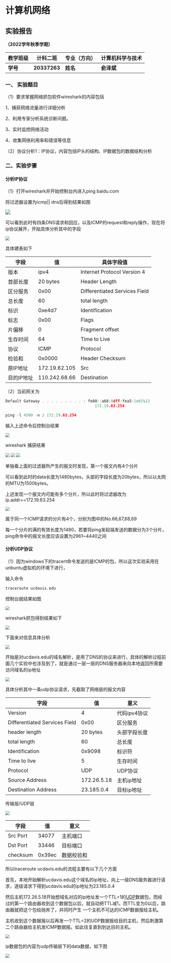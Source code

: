 # 计算机网络

## 实验报告

**（2022学年秋季学期）**

| **教学班级** | **计科二班** | **专业（方向）** | **计算机科学与技术** |
| ------------ | ------------ | ---------------- | -------------------- |
| **学号**     | **20337263** | **姓名**         | **俞泽斌**           |

### 一、   实验题目

（1）要求掌握网络抓包软件wireshark的内容包括

1、捕获网络流量进行详细分析

2、利用专家分析系统诊断问题。

3、实时监控网络活动

4、收集网络利用率和错误等信息

（2）协议分析1：IP协议，内容包括IP头的结构、IP数据包的数据结构分析

### 二、实验步骤

#### 分析IP协议

（1）打开wireshark并开始控制台内进入ping baidu.com

将过滤器设置为icmp|| dns后得到结果如图

![](photo/1.png)

可以看到此时有四条DNS请求和回应，以及ICMP的request和reply操作，现在将ip协议展开，开始具体分析其中的字段

<img src="photo/2.png" style="zoom:80%;" />

具体建表如下

| 字段       | 值            | 具体字段值                    |
| ---------- | ------------- | ----------------------------- |
| 版本       | ipv4          | Internet Protocol Version 4   |
| 首部长度   | 20 bytes      | Header Length                 |
| 区分服务   | 0x00          | Differentiated Services Field |
| 总长度     | 60            | total length                  |
| 标识       | 0xe4d7        | Identification                |
| 标志       | 0x00          | Flags                         |
| 片偏移     | 0             | Fragment offset               |
| 生存时间   | 64            | Time to Live                  |
| 协议       | ICMP          | Protocol                      |
| 检验和     | 0x0000        | Header Checksum               |
| 原IP地址   | 172.19.62.105 | Src                           |
| 目的IP地址 | 110.242.68.66 | Destination                   |

（2）当前网关为

```c
Default Gateway . . . . . . . . . : fe80::a68:8dff:fea5:1e01%13
                                       172.19.63.254
```

```c
ping -l 4500 -n 2 172.19.63.254
```

输入上述命令后控制台结果

<img src="photo/3.png" style="zoom:80%;" />

wireshark 捕获结果

<img src="photo/4.png" style="zoom:80%;" />

<img src="photo/5.png" style="zoom:80%;" />



<img src="photo/6.png" style="zoom:80%;" />

单独看上面的过滤器所产生的报文时发现，第一个报文内有4个分片

可以看到此时的data长度为1480bytes，头部的字段长度为20bytes，所以以太网的MTU为1500bytes。

上述发现一个报文内可能有多个分片，所以此时将过滤器改为ip.addr==172.19.63.254

<img src="photo/7.png" style="zoom:80%;" />

属于同一个ICMP请求的分片有4个，分别为图中的No.66,67,68,69

每一个分片的满的有效长度为1480，若要将ping发起端发送的数据分为3个分片，ping命令中的报文长度应该设置为2961~4440之间

#### 分析UDP协议

（1）因为windows下的tracert命令发送的是ICMP的包，所以这次实验采用在unbuntu虚拟机的环境下进行，

输入命令

```c
traceroute ucdavis.edu
```

控制台就结果如图

<img src="photo/9.png" style="zoom:80%;" />

wireshark抓包得到结果如下

<img src="photo/10.png" style="zoom:80%;" />

下面来对信息具体分析

<img src="photo/8.png" style="zoom:80%;" />

开始是对ucdavis.edu的域名解析，是用了DNS的协议来进行，具体的解析过程前面几个实验中也涉及到了，就是通过一层一层的DNS服务器来向本地返回所需要访问域名的ip地址

<img src="photo/11.png" style="zoom:80%;" />

具体分析其中一条udp协议请求，先截取了网络层的报文内容

| 字段                          | 值          | 意义         |
| ----------------------------- | ----------- | ------------ |
| Version                       | 4           | 代码ipv4协议 |
| Differentiated Services Field | 0x00        | 区分服务     |
| header length                 | 20 bytes    | 头部字段长度 |
| total length                  | 60          | 总长度       |
| Identification                | 0x9098      | 标识符       |
| Time to live                  | 5           | 生存时间     |
| Protocol                      | UDP         | UDP协议      |
| Source Address                | 172.26.5.18 | 主机ip地址   |
| Destination Address           | 23.185.0.4  | 目标ip地址   |

传输层/UDP层

<img src="photo/12.png" style="zoom:80%;" />

| 字段     | 值     | 意义       |
| -------- | ------ | ---------- |
| Src Port | 34077  | 主机端口   |
| Dst Port | 33446  | 目标端口   |
| checksum | 0x39ec | 数据校验和 |

所以traceroute ucdavis.edu的流程主要有以下几个方面

首先，本地开始解析ucdavis.edu这个域名的ip地址，向上一级DNS服务器进行请求，逐级请求下得到ucdavis.edu的ip地址为23.185.0.4

然后主机172.26.5.18开始想域名对应的ip地址发一个TTL=1的[UDP](https://so.csdn.net/so/search?q=UDP&spm=1001.2101.3001.7020)数据包，而经过的第一个路由器收到这个数据包以后，就自动把TTL减1，而TTL变为0以后，路由器就把这个包给抛弃了，并同时产生 一个主机不可达的ICMP数据报给主机。

主机收到这个数据报以后再发一个TTL=2的UDP数据报给目的主机，然后刺激第二个路由器给主机发ICMP数据报。如此往复直到到达目的主机。

<img src="photo/13.png" style="zoom:80%;" />

ip数据包的内容为udp传输层下的data数据，如下图

<img src="photo/14.png" style="zoom:80%;" />